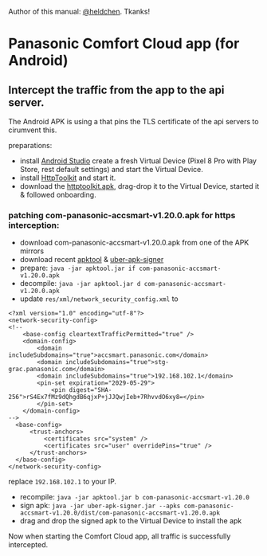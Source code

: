 Author of this manual: [@heldchen](https://github.com/heldchen). Tkanks!

# Panasonic Comfort Cloud app (for Android)

## Intercept the traffic from the app to the api server. 

The Android APK is using a <network-security-config> that pins the TLS certificate of the api servers to cirumvent this.

preparations:

- install [Android Studio](https://developer.android.com/studio) create a fresh Virtual Device (Pixel 8 Pro with Play Store, rest default settings) and start the Virtual Device.
- install [HttpToolkit](https://httptoolkit.com) and start it.
- download the [httptoolkit.apk](https://github.com/httptoolkit/httptoolkit-android/releases/tag/v1.3.12), drag-drop it to the Virtual Device, started it & followed onboarding.

### patching com-panasonic-accsmart-v1.20.0.apk for https interception:

- download com-panasonic-accsmart-v1.20.0.apk from one of the APK mirrors
- download recent [apktool](https://apktool.org) & [uber-apk-signer](https://github.com/patrickfav/uber-apk-signer)
- prepare: `java -jar apktool.jar if com-panasonic-accsmart-v1.20.0.apk`
- decompile: `java -jar apktool.jar d com-panasonic-accsmart-v1.20.0.apk`
- update `res/xml/network_security_config.xml` to

```
<?xml version="1.0" encoding="utf-8"?>
<network-security-config>
<!--
    <base-config cleartextTrafficPermitted="true" />
    <domain-config>
        <domain includeSubdomains="true">accsmart.panasonic.com</domain>
        <domain includeSubdomains="true">stg-grac.panasonic.com</domain>
        <domain includeSubdomains="true">192.168.102.1</domain>
        <pin-set expiration="2029-05-29">
            <pin digest="SHA-256">rS4Ex7fMz9dQhgdB6qjxP+jJJQwjIeb+7RhvvdO6xy8=</pin>
        </pin-set>
    </domain-config>
-->
  <base-config>
      <trust-anchors>
          <certificates src="system" />
          <certificates src="user" overridePins="true" />
      </trust-anchors>
  </base-config>
</network-security-config>
```
replace `192.168.102.1` to your IP.

- recompile: `java -jar apktool.jar b com-panasonic-accsmart-v1.20.0`
- sign apk: `java -jar uber-apk-signer.jar --apks com-panasonic-accsmart-v1.20.0/dist/com-panasonic-accsmart-v1.20.0.apk`
- drag and drop the signed apk to the Virtual Device to install the apk

Now when starting the Comfort Cloud app, all traffic is successfully intercepted.
